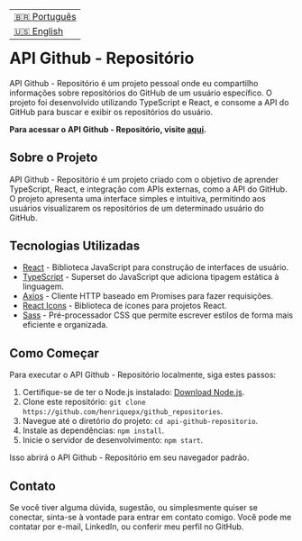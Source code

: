 <table align="right">
  <tr>
    <td>
      <a href="readme-pt.md">🇧🇷 Português</a>
    </td>
  </tr>
  <tr>
    <td>
      <a href="README.md">🇺🇸 English</a>
    </td>
  </tr>
</table>

<br>

# API Github - Repositório

API Github - Repositório é um projeto pessoal onde eu compartilho informações sobre repositórios do GitHub de um usuário específico. O projeto foi desenvolvido utilizando TypeScript e React, e consome a API do GitHub para buscar e exibir os repositórios do usuário. 

**Para acessar o API Github - Repositório, visite [aqui](https://githubapi-repositories.vercel.app/).**

## Sobre o Projeto

API Github - Repositório é um projeto criado com o objetivo de aprender TypeScript, React, e integração com APIs externas, como a API do GitHub. O projeto apresenta uma interface simples e intuitiva, permitindo aos usuários visualizarem os repositórios de um determinado usuário do GitHub.

## Tecnologias Utilizadas

- [React](https://reactjs.org/) - Biblioteca JavaScript para construção de interfaces de usuário.
- [TypeScript](https://www.typescriptlang.org/) - Superset do JavaScript que adiciona tipagem estática à linguagem.
- [Axios](https://axios-http.com/) - Cliente HTTP baseado em Promises para fazer requisições.
- [React Icons](https://react-icons.github.io/react-icons/) - Biblioteca de ícones para projetos React.
- [Sass](https://sass-lang.com/) - Pré-processador CSS que permite escrever estilos de forma mais eficiente e organizada.

## Como Começar

Para executar o API Github - Repositório localmente, siga estes passos:

1. Certifique-se de ter o Node.js instalado: [Download Node.js](https://nodejs.org/).
2. Clone este repositório: `git clone https://github.com/henriquepx/github_repositories`.
3. Navegue até o diretório do projeto: `cd api-github-repositorio`.
4. Instale as dependências: `npm install`.
5. Inicie o servidor de desenvolvimento: `npm start`.

Isso abrirá o API Github - Repositório em seu navegador padrão.

## Contato

Se você tiver alguma dúvida, sugestão, ou simplesmente quiser se conectar, sinta-se à vontade para entrar em contato comigo. Você pode me contatar por e-mail, LinkedIn, ou conferir meu perfil no GitHub.

